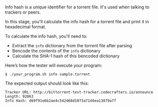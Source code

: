 Info hash is a unique identifier for a torrent file. It's used when talking to trackers or peers.

In this stage, you'll calculate the info hash for a torrent file and print it in hexadecimal format.

To calculate the info hash, you'll need to:

- Extract the `info` dictionary from the torrent file after parsing
- Bencode the contents of the `info` dictionary
- Calculate the SHA-1 hash of this bencoded dictionary

Here’s how the tester will execute your program:
```
$ ./your_program.sh info sample.torrent
```
The expected output should look like this:
```
Tracker URL: http://bittorrent-test-tracker.codecrafters.io/announce
Length: 92063
Info Hash: d69f91e6b2ae4c542468d1073a71d4ea13879a7f
```